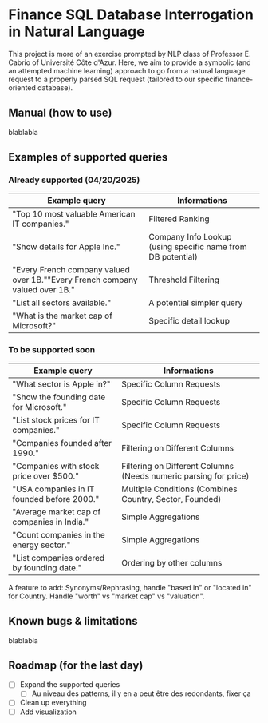 # Finance SQL Database Interrogation in Natural Language

This project is more of an exercise prompted by NLP class of Professor E. Cabrio of Université Côte d'Azur. Here, we aim to provide a symbolic (and an attempted machine learning) approach to go from a natural language request to a properly parsed SQL request (tailored to our specific finance-oriented database).

## Manual (how to use)
blablabla

## Examples of supported queries
### Already supported (04/20/2025)
|**Example query** | **Informations** |
| ------------- | ------------ |
| "Top 10 most valuable American IT companies." | Filtered Ranking |
| "Show details for Apple Inc." | Company Info Lookup (using specific name from DB potential) |
| "Every French company valued over 1B.""Every French company valued over 1B." | Threshold Filtering |
| "List all sectors available." | A potential simpler query |
| "What is the market cap of Microsoft?" | Specific detail lookup |

### To be supported soon
|**Example query** | **Informations** |
| ------------- | ------------ |
| "What sector is Apple in?" | Specific Column Requests |
| "Show the founding date for Microsoft." |  Specific Column Requests |
| "List stock prices for IT companies." | Specific Column Requests |
| "Companies founded after 1990." | Filtering on Different Columns |
| "Companies with stock price over $500." | Filtering on Different Columns (Needs numeric parsing for price) |
| "USA companies in IT founded before 2000." | Multiple Conditions (Combines Country, Sector, Founded) |
| "Average market cap of companies in India." | Simple Aggregations |
| "Count companies in the energy sector." | Simple Aggregations |
| "List companies ordered by founding date." | Ordering by other columns |

A feature to add: Synonyms/Rephrasing, handle "based in" or "located in" for Country. Handle "worth" vs "market cap" vs "valuation".

## Known bugs & limitations
blablabla

## Roadmap (for the last day)

- [ ] Expand the supported queries
    - [ ] Au niveau des patterns, il y en a peut être des redondants, fixer ça
- [ ] Clean up everything
- [ ] Add visualization